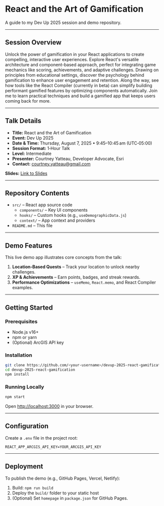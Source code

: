 # React and the Art of Gamification

A guide to my Dev Up 2025 session and demo repository.

---

## Session Overview

Unlock the power of gamification in your React applications to create compelling, interactive user experiences. Explore React's versatile architecture and component-based approach, perfect for integrating game mechanics like scoring, achievements, and adaptive challenges. Drawing on principles from educational settings, discover the psychology behind gamification to enhance user engagement and retention. Along the way, see how tools like the React Compiler (currently in beta) can simplify building performant gamified features by optimizing components automatically. Join me to learn practical techniques and build a gamified app that keeps users coming back for more.

---

## Talk Details

- **Title:** React and the Art of Gamification  
- **Event:** Dev Up 2025  
- **Date & Time:** Thursday, August 7, 2025 • 9:45–10:45 am (UTC‑05:00)  
- **Session Format:** 1‑Hour Talk  
- **Level:** Intermediate  
- **Presenter:** Courtney Yatteau, Developer Advocate, Esri  
- **Contact:** courtney.yatteau@gmail.com  

**Slides:** [Link to Slides]([URL_TO_BE_ADDED](https://github.com/cyatteau/devup-2025-react-gamification/blob/main/Slides.pdf))

---

## Repository Contents

- `src/` – React app source code  
  - `components/` – Key UI components  
  - `hooks/` – Custom hooks (e.g., `useDemographicData.js`)  
  - `context/` – App context and providers  
- `README.md` – This file  

---

## Demo Features

This live demo app illustrates core concepts from the talk:

1. **Location‑Based Quests** – Track your location to unlock nearby challenges.  
2. **XP & Achievements** – Earn points, badges, and streak rewards.  
4. **Performance Optimizations** – `useMemo`, `React.memo`, and React Compiler examples.

---

## Getting Started

### Prerequisites

- Node.js v16+  
- npm or yarn  
- (Optional) ArcGIS API key

### Installation

```bash
git clone https://github.com/<your-username>/devup-2025-react-gamification.git
cd devup-2025-react-gamification
npm install
```

### Running Locally

```bash
npm start
```

Open [http://localhost:3000](http://localhost:3000) in your browser.

---

## Configuration

Create a `.env` file in the project root:

```env
REACT_APP_ARCGIS_API_KEY=YOUR_ARCGIS_API_KEY
```

---

## Deployment

To publish the demo (e.g., GitHub Pages, Vercel, Netlify):

1. Build: `npm run build`  
2. Deploy the `build/` folder to your static host  
3. (Optional) Set `homepage` in `package.json` for GitHub Pages.
